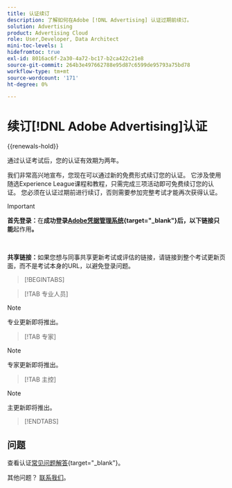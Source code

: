 ```yaml
---
title: 认证续订
description: 了解如何在Adobe [!DNL Advertising] 认证过期前续订。
solution: Advertising
product: Advertising Cloud
role: User,Developer, Data Architect
mini-toc-levels: 1
hidefromtoc: true
exl-id: 8016ac6f-2a30-4a72-bc17-b2ca422c21e8
source-git-commit: 264b3e497662788e95d87c6599de95793a75bd78
workflow-type: tm+mt
source-wordcount: '171'
ht-degree: 0%

---
```


# 续订[!DNL Adobe Advertising]认证

{{renewals-hold}}

通过认证考试后，您的认证有效期为两年。

我们非常高兴地宣布，您现在可以通过新的免费形式续订您的认证。 它涉及使用随选Experience League课程和教程，只需完成三项活动即可免费续订您的认证。 您必须在认证过期前进行续订，否则需要参加完整考试才能再次获得认证。

>[!IMPORTANT]
>
>**首先登录：**&#x200B;在&#x200B;**成功登录[Adobe凭据管理系统](https://www.certmetrics.com/adobe){target="_blank"}后，以下链接只能**&#x200B;起作用&#x200B;**。**
>
><br>
>
>**共享链接：**&#x200B;如果您想与同事共享更新考试或评估的链接，请链接到整个考试更新页面，而不是考试本身的URL，以避免登录问题。

>[!BEGINTABS]

>[!TAB 专业人员]

>[!NOTE]
>
>专业更新即将推出。

>[!TAB 专家]

>[!NOTE]
>
>专家更新即将推出。

>[!TAB 主控]

>[!NOTE]
>
>主更新即将推出。

>[!ENDTABS]

## 问题

查看认证[常见问题解答](https://experienceleague.adobe.com/docs/certification/certification/faq.html){target="_blank"}。

其他问题？ [联系我们](mailto:certif@adobe.com)。
